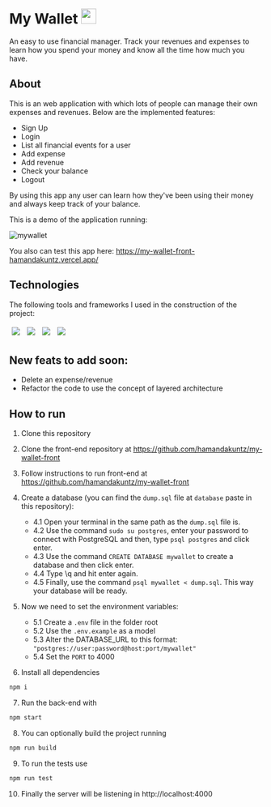 # My Wallet <img src='https://user-images.githubusercontent.com/77818350/128784460-9f8af031-2cf4-4f3a-a59e-98b77c9939c1.png' width="30" height="30">

An easy to use financial manager. Track your revenues and expenses to learn how you spend your money and know all the time how much you have.

## About

This is an web application with which lots of people can manage their own expenses and revenues. Below are the implemented features:

- Sign Up
- Login
- List all financial events for a user
- Add expense
- Add revenue
- Check your balance
- Logout

By using this app any user can learn how they've been using their money and always keep track of your balance.

This is a demo of the application running: 

![mywallet](https://user-images.githubusercontent.com/77818350/130640046-68a1c93c-ec77-4991-91e9-33a7d6842975.gif)

You also can test this app here: https://my-wallet-front-hamandakuntz.vercel.app/

## Technologies
The following tools and frameworks I used in the construction of the project:<br>
<p>
  <img style='margin: 5px;' src='https://img.shields.io/badge/Node.js-339933?style=for-the-badge&logo=nodedotjs&logoColor=white'>
  <img style='margin: 5px;' src='https://img.shields.io/badge/Express.js-000000?style=for-the-badge&logo=express&logoColor=white'>
  <img style='margin: 5px;' src="https://img.shields.io/badge/Jest-C21325?style=for-the-badge&logo=jest&logoColor=white"/>
  <img style='margin: 5px;' src="https://img.shields.io/badge/PostgreSQL-316192?style=for-the-badge&logo=postgresql&logoColor=white"/>
</p>

## New feats to add soon:

- Delete an expense/revenue
- Refactor the code to use the concept of layered architecture

## How to run

1. Clone this repository
2. Clone the front-end repository at https://github.com/hamandakuntz/my-wallet-front
3. Follow instructions to run front-end at https://github.com/hamandakuntz/my-wallet-front

4. Create a database (you can find the ``dump.sql`` file at ``database`` paste in this repository):
    - 4.1 Open your terminal in the same path as the ``dump.sql`` file is.
    - 4.2 Use the command ``sudo su postgres``, enter your password to connect with PostgreSQL and then, type ``psql postgres`` and click enter.
    - 4.3 Use the command ``CREATE DATABASE mywallet`` to create a database and then click enter.
    - 4.4 Type \q and hit enter again.
    - 4.5 Finally, use the command ``psql mywallet < dump.sql``. This way your database will be ready. 
  
5. Now we need to set the environment variables:
   - 5.1 Create a ``.env`` file in the folder root
   - 5.2 Use the ``.env.example`` as a model
   - 5.3 Alter the DATABASE_URL to this format: ``"postgres://user:password@host:port/mywallet"``
   - 5.4 Set the ``PORT`` to 4000
  
6. Install all dependencies
```bash
npm i
```
7. Run the back-end with
```bash
npm start
```
8. You can optionally build the project running
```bash
npm run build
```

9. To run the tests use 
```bash
npm run test
```

10. Finally the server will be listening in http://localhost:4000
